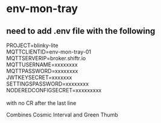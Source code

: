 # env-mon-tray
## need to add .env file with the following
PROJECT=blinky-lite<br/>
MQTTCLIENTID=env-mon-tray-01<br/>
MQTTSERVERIP=broker.shiftr.io<br/>
MQTTUSERNAME=xxxxxxxx<br/>
MQTTPASSWORD=xxxxxxxx<br/>
JWTKEYSECRET=xxxxxxx<br/>
SETTINGSPASSWORD=xxxxxxxx<br/>
NODEREDCONFIGSECRET=xxxxxxxxx<br/>
<br/>
with no CR after the last line  
  
Combines Cosmic Interval and Green Thumb

